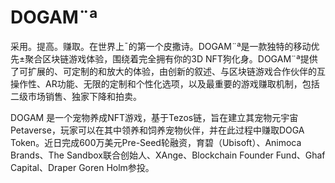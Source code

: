 # DOGAM¨ª



采用。提高。赚取。在世界上¯的第一个皮撒诗。DOGAM¨ª是一款独特的移动优先±聚合区块链游戏体验，围绕着完全拥有你的3D NFT狗化身。DOGAM¨ª提供了可扩展的、可定制的和放大的体验，由创新的叙述、与区块链游戏合作伙伴的互操作性、AR功能、无限的定制和个性化选项，以及最重要的游戏赚取机制，包括二级市场销售、独家下降和拍卖。

DOGAM 是一个宠物养成NFT游戏，基于Tezos链，旨在建立其宠物元宇宙Petaverse，玩家可以在其中领养和饲养宠物伙伴，并在此过程中赚取DOGA Token。近日完成600万美元Pre-Seed轮融资，育碧（Ubisoft）、Animoca Brands、The Sandbox联合创始人、XAnge、Blockchain Founder Fund、Ghaf Capital、Draper Goren Holm参投。
